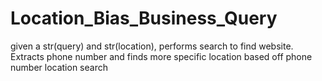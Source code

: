 # Location_Bias_Business_Query
given a str(query) and str(location), performs search to find website. 
Extracts phone number and finds more specific location based off phone number location search
